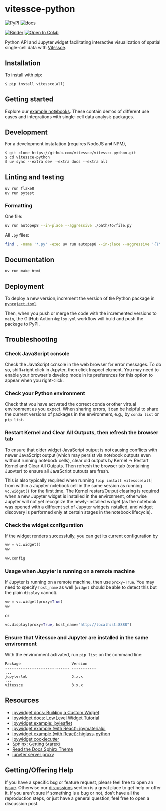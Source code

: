# vitessce-python

[![PyPI](https://img.shields.io/pypi/v/vitessce)](https://pypi.org/project/vitessce)
[![docs](https://img.shields.io/badge/docs-📖-57B4E9.svg)](https://vitessce.github.io/vitessce-python/)

[![Binder](https://mybinder.org/badge_logo.svg)](https://mybinder.org/v2/gh/vitessce/vitessce-python/main?filepath=docs/notebooks/widget_pbmc.ipynb)
[![Open In Colab](https://colab.research.google.com/assets/colab-badge.svg)](https://colab.research.google.com/github/vitessce/vitessce-python/blob/main/docs/notebooks/widget_on_colab.ipynb)


Python API and Jupyter widget facilitating interactive visualization of spatial single-cell data with [Vitessce](https://github.com/vitessce/vitessce).


## Installation

To install with pip:

    $ pip install vitessce[all]

## Getting started

Explore our [example notebooks](./docs/notebooks/).
These contain demos of different use cases and integrations with single-cell data analysis packages.


## Development

For a development installation (requires NodeJS and NPM),

    $ git clone https://github.com/vitessce/vitessce-python.git
    $ cd vitessce-python
    $ uv sync --extra dev --extra docs --extra all


## Linting and testing

```sh
uv run flake8
uv run pytest
```

### Formatting

One file:

```sh
uv run autopep8 --in-place --aggressive ./path/to/file.py
```

All `.py` files:

```sh
find . -name '*.py' -exec uv run autopep8 --in-place --aggressive '{}' \;
```


## Documentation

```sh
uv run make html
```


## Deployment

To deploy a new version, increment the version of the Python package in [`pyproject.toml`](./pyproject.toml).

Then, when you push or merge the code with the incremented versions to `main`, the GitHub Action `deploy.yml` workflow will build and push the package to PyPI.

## Troubleshooting

### Check JavaScript console

Check the JavaScript console in the web browser for error messages. To do so, shift+right click in Jupyter, then click Inspect element. You may need to enable your browser's develop mode in its preferences for this option to appear when you right-click.

### Check your Python environment

Check that you have activated the correct conda or other virtual environment as you expect.
When sharing errors, it can be helpful to share the current versions of packages in the environment, e.g., by `conda list` or `pip list`.

### Restart Kernel and Clear All Outputs, then refresh the browser tab

To ensure that older widget JavaScript output is not causing conflicts with newer JavaScript output (which may persist via notebook outputs even without running notebook cells), clear old outputs by Kernel -> Restart Kernel and Clear All Outputs. Then refresh the browser tab (containing Jupyter) to ensure all JavaScript outputs are fresh.

This is also typically required when running `!pip install vitessce[all]` from within a Jupyter notebook cell in the same session as running `vc.widget()` for the first time.
The Kernel restart/Output clearing is required when a new Jupyter widget is installed in the environment, otherwise Jupyter will not yet recognize the newly-installed widget (as the notebook was opened with a different set of Jupyter widgets installed, and widget discovery is performed only at certain stages in the notebook lifecycle).

### Check the widget configuration

If the widget renders successfully, you can get its current configuration by

```py
vw = vc.widget()
vw
```

```py
vw.config
```

### Usage when Jupyter is running on a remote machine

If Jupyter is running on a remote machine, then use `proxy=True`. You may need to specify `host_name` as well (`widget` should be able to detect this but the plain `display` cannot).

```py
vw = vc.widget(proxy=True)
vw
```

or 

```py
vc.display(proxy=True, host_name="http://localhost:8888")
```

### Ensure that Vitessce and Jupyter are installed in the same environment

With the environment activated, run `pip list` on the command line:

```
Package                       Version
----------------------------- -----------
...
jupyterlab                    3.x.x
...
vitessce                      3.x.x
```





## Resources

- [ipywidget docs: Building a Custom Widget](https://ipywidgets.readthedocs.io/en/stable/examples/Widget%20Custom.html)
- [ipywidget docs: Low Level Widget Tutorial](https://ipywidgets.readthedocs.io/en/latest/examples/Widget%20Low%20Level.html)
- [ipywidget example: ipyleaflet](https://github.com/jupyter-widgets/ipyleaflet)
- [ipywidget example (with React): ipymaterialui](https://github.com/maartenbreddels/ipymaterialui)
- [ipywidget example (with React): higlass-python](https://github.com/higlass/higlass-python)
- [ipywidget cookiecutter](https://github.com/jupyter-widgets/widget-cookiecutter)
- [Sphinx: Getting Started](https://www.sphinx-doc.org/en/master/usage/quickstart.html)
- [Read the Docs Sphinx Theme](https://github.com/readthedocs/sphinx_rtd_theme)
- [jupyter server proxy](https://jupyter-server-proxy.readthedocs.io/en/latest/arbitrary-ports-hosts.html)

## Getting/Offering Help

If you have a specific bug or feature request, please feel free to open an [issue](https://github.com/vitessce/vitessce-python/issues/new).  Otherwise our [discussions](https://github.com/vitessce/vitessce-python/discussions) section is a great place to get help or offer it.  If you aren't sure if something is a bug or not, don't have all the reproduction steps, or just have a general question, feel free to open a discussion post.

